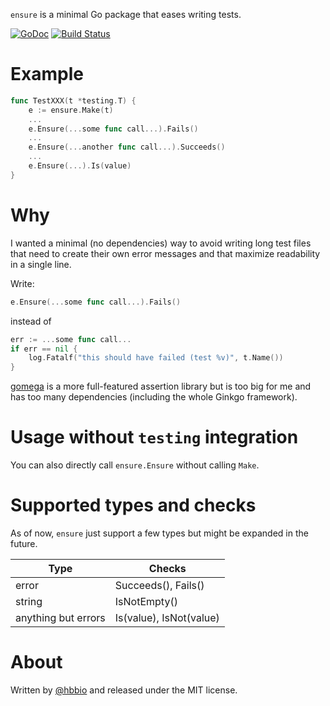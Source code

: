 `ensure` is a minimal Go package that eases writing tests.

[![GoDoc](https://godoc.org/github.com/hbbio/ensure?status.svg)](https://godoc.org/github.com/hbbio/ensure)
[![Build
Status](https://travis-ci.org/hbbio/ensure.svg?branch=master)](https://travis-ci.org/hbbio/ensure)

# Example

```go
func TestXXX(t *testing.T) {
	e := ensure.Make(t)
    ...
	e.Ensure(...some func call...).Fails()
    ...
	e.Ensure(...another func call...).Succeeds()
    ...
    e.Ensure(...).Is(value)
}
```

# Why

I wanted a minimal (no dependencies) way to avoid writing long test files that need to create their own error messages and that maximize readability in a single line.

Write:

```go
e.Ensure(...some func call...).Fails()
```

instead of

```go
err := ...some func call...
if err == nil {
    log.Fatalf("this should have failed (test %v)", t.Name())
}
```

[gomega](https://onsi.github.io/gomega/) is a more full-featured assertion library but is too big for me and has too many dependencies (including the whole Ginkgo framework).

# Usage without `testing` integration

You can also directly call `ensure.Ensure` without calling `Make`.

# Supported types and checks

As of now, `ensure` just support a few types but might be expanded in the future.

| Type                | Checks                  |
| ------------------- | ----------------------- |
| error               | Succeeds(), Fails()     |
| string              | IsNotEmpty()            |
| anything but errors | Is(value), IsNot(value) |

# About

Written by [@hbbio](https://github.com/hbbio) and released under the MIT license.
